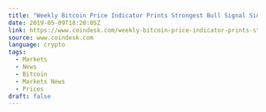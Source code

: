 ```yaml
---
title: "Weekly Bitcoin Price Indicator Prints Strongest Bull Signal Since Early 2018"
date: 2019-05-09T18:20:05Z
link: https://www.coindesk.com/weekly-bitcoin-price-indicator-prints-strongest-bull-signal-since-early-2018?utm_medium=RSS&utm_source=news.12bit.vn
source: www.coindesk.com
language: crypto
tags:
  - Markets
  - News
  - Bitcoin
  - Markets News
  - Prices
draft: false
---
```

